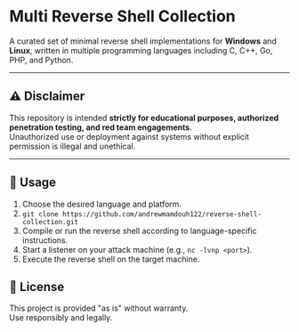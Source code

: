 # Multi Reverse Shell Collection

A curated set of minimal reverse shell implementations for **Windows** and **Linux**, written in multiple programming languages including C, C++, Go, PHP, and Python.

---

## ⚠️ Disclaimer

This repository is intended **strictly for educational purposes, authorized penetration testing, and red team engagements**.  
Unauthorized use or deployment against systems without explicit permission is illegal and unethical.

---
## 🚀 Usage

1. Choose the desired language and platform.
2. ```git clone https://github.com/andrewmamdouh122/reverse-shell-collection.git```
3. Compile or run the reverse shell according to language-specific instructions.
4. Start a listener on your attack machine (e.g., `nc -lvnp <port>`).
5. Execute the reverse shell on the target machine.


## 📜 License

This project is provided "as is" without warranty.  
Use responsibly and legally.
